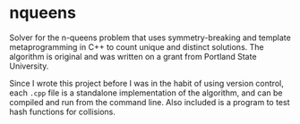 # nqueens
Solver for the n-queens problem that uses symmetry-breaking and template metaprogramming in C++ to count unique and distinct solutions.  The algorithm is original and was written on a grant from Portland State University.

Since I wrote this project before I was in the habit of using version control, each `.cpp` file is a standalone implementation of the algorithm, and can be compiled and run from the command line.  Also included is a program to test hash functions for collisions.

